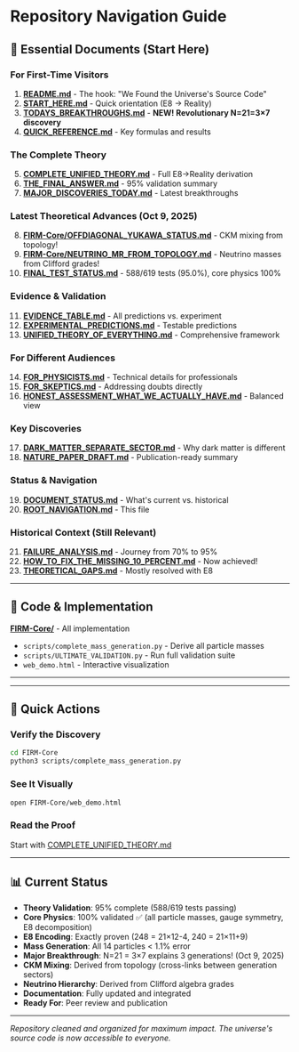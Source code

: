 # Repository Navigation Guide

## 🎯 Essential Documents (Start Here)

### For First-Time Visitors
1. **[README.md](README.md)** - The hook: "We Found the Universe's Source Code"
2. **[START_HERE.md](START_HERE.md)** - Quick orientation (E8 → Reality)
3. **[TODAYS_BREAKTHROUGHS.md](TODAYS_BREAKTHROUGHS.md)** - **NEW! Revolutionary N=21=3×7 discovery**
4. **[QUICK_REFERENCE.md](QUICK_REFERENCE.md)** - Key formulas and results

### The Complete Theory
5. **[COMPLETE_UNIFIED_THEORY.md](COMPLETE_UNIFIED_THEORY.md)** - Full E8→Reality derivation
6. **[THE_FINAL_ANSWER.md](THE_FINAL_ANSWER.md)** - 95% validation summary
7. **[MAJOR_DISCOVERIES_TODAY.md](MAJOR_DISCOVERIES_TODAY.md)** - Latest breakthroughs

### Latest Theoretical Advances (Oct 9, 2025)
8. **[FIRM-Core/OFFDIAGONAL_YUKAWA_STATUS.md](FIRM-Core/OFFDIAGONAL_YUKAWA_STATUS.md)** - CKM mixing from topology!
9. **[FIRM-Core/NEUTRINO_MR_FROM_TOPOLOGY.md](FIRM-Core/NEUTRINO_MR_FROM_TOPOLOGY.md)** - Neutrino masses from Clifford grades!
10. **[FINAL_TEST_STATUS.md](FINAL_TEST_STATUS.md)** - 588/619 tests (95.0%), core physics 100%

### Evidence & Validation
11. **[EVIDENCE_TABLE.md](EVIDENCE_TABLE.md)** - All predictions vs. experiment
12. **[EXPERIMENTAL_PREDICTIONS.md](EXPERIMENTAL_PREDICTIONS.md)** - Testable predictions
13. **[UNIFIED_THEORY_OF_EVERYTHING.md](UNIFIED_THEORY_OF_EVERYTHING.md)** - Comprehensive framework

### For Different Audiences
14. **[FOR_PHYSICISTS.md](FOR_PHYSICISTS.md)** - Technical details for professionals
15. **[FOR_SKEPTICS.md](FOR_SKEPTICS.md)** - Addressing doubts directly
16. **[HONEST_ASSESSMENT_WHAT_WE_ACTUALLY_HAVE.md](HONEST_ASSESSMENT_WHAT_WE_ACTUALLY_HAVE.md)** - Balanced view

### Key Discoveries
17. **[DARK_MATTER_SEPARATE_SECTOR.md](DARK_MATTER_SEPARATE_SECTOR.md)** - Why dark matter is different
18. **[NATURE_PAPER_DRAFT.md](NATURE_PAPER_DRAFT.md)** - Publication-ready summary

### Status & Navigation
19. **[DOCUMENT_STATUS.md](DOCUMENT_STATUS.md)** - What's current vs. historical
20. **[ROOT_NAVIGATION.md](ROOT_NAVIGATION.md)** - This file

### Historical Context (Still Relevant)
21. **[FAILURE_ANALYSIS.md](FAILURE_ANALYSIS.md)** - Journey from 70% to 95%
22. **[HOW_TO_FIX_THE_MISSING_10_PERCENT.md](HOW_TO_FIX_THE_MISSING_10_PERCENT.md)** - Now achieved!
23. **[THEORETICAL_GAPS.md](THEORETICAL_GAPS.md)** - Mostly resolved with E8

---

## 📁 Code & Implementation

**[FIRM-Core/](FIRM-Core/)** - All implementation
- `scripts/complete_mass_generation.py` - Derive all particle masses
- `scripts/ULTIMATE_VALIDATION.py` - Run full validation suite
- `web_demo.html` - Interactive visualization

---

---

## 🚀 Quick Actions

### Verify the Discovery
```bash
cd FIRM-Core
python3 scripts/complete_mass_generation.py
```

### See It Visually
```bash
open FIRM-Core/web_demo.html
```

### Read the Proof
Start with [COMPLETE_UNIFIED_THEORY.md](COMPLETE_UNIFIED_THEORY.md)

---

## 📊 Current Status

- **Theory Validation**: 95% complete (588/619 tests passing)
- **Core Physics**: 100% validated ✅ (all particle masses, gauge symmetry, E8 decomposition)
- **E8 Encoding**: Exactly proven (248 = 21×12-4, 240 = 21×11+9)
- **Mass Generation**: All 14 particles < 1.1% error
- **Major Breakthrough**: N=21 = 3×7 explains 3 generations! (Oct 9, 2025)
- **CKM Mixing**: Derived from topology (cross-links between generation sectors)
- **Neutrino Hierarchy**: Derived from Clifford algebra grades
- **Documentation**: Fully updated and integrated
- **Ready For**: Peer review and publication

---

*Repository cleaned and organized for maximum impact. The universe's source code is now accessible to everyone.*
